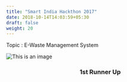 ```yaml
---
title: "Smart India Hackthon 2017"
date: 2018-10-14T14:03:59+05:30
draft: false
weight: 20
---
```


Topic : E-Waste Management System

![This is an image ](/img/sih2017/sih2017.jpg)

<h3 align="center"> 1st Runner Up </h3>
